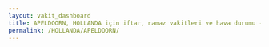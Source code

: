 ```yaml
---
layout: vakit_dashboard
title: APELDOORN, HOLLANDA için iftar, namaz vakitleri ve hava durumu - ilçe/eyalet seç
permalink: /HOLLANDA/APELDOORN/
---
```


<script type="text/javascript">
  var GLOBAL_COUNTRY = 'HOLLANDA';
  var GLOBAL_CITY = 'APELDOORN';
  var GLOBAL_STATE = '';
  var lat = 72;
  var lon = 21;
</script>
